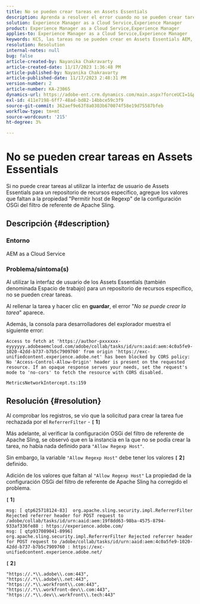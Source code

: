 ```yaml
---
title: No se pueden crear tareas en Assets Essentials
description: Aprenda a resolver el error cuando no se pueden crear tareas en Assets Essentials. Añada los valores que faltan a la propiedad "Permitir host de Regexp".
solution: Experience Manager as a Cloud Service,Experience Manager
product: Experience Manager as a Cloud Service,Experience Manager
applies-to: Experience Manager as a Cloud Service,Experience Manager
keywords: KCS, las tareas no se pueden crear en Assets Essentials AEM, as a Cloud Service, Espacio de trabajo
resolution: Resolution
internal-notes: null
bug: false
article-created-by: Nayanika Chakravarty
article-created-date: 11/17/2023 1:36:48 PM
article-published-by: Nayanika Chakravarty
article-published-date: 11/17/2023 2:48:31 PM
version-number: 2
article-number: KA-23065
dynamics-url: https://adobe-ent.crm.dynamics.com/main.aspx?forceUCI=1&pagetype=entityrecord&etn=knowledgearticle&id=715f8f59-4e85-ee11-8179-6045bd0065b6
exl-id: 411e7198-6ff7-48ad-bd82-14bbce59c3f9
source-git-commit: 362aef9e63f8a0303b670074f58e19d75587bfeb
workflow-type: tm+mt
source-wordcount: '215'
ht-degree: 3%

---
```


# No se pueden crear tareas en Assets Essentials


Si no puede crear tareas al utilizar la interfaz de usuario de Assets Essentials para un repositorio de recursos específico, agregue los valores que faltan a la propiedad &quot;Permitir host de Regexp&quot; de la configuración OSGi del filtro de referente de Apache Sling.

## Descripción {#description}


### Entorno

AEM as a Cloud Service

### Problema/síntoma(s)

Al utilizar la interfaz de usuario de los Assets Essentials (también denominada Espacio de trabajo) para un repositorio de recursos específico, no se pueden crear tareas.

Al rellenar la tarea y hacer clic en <b>guardar</b>, el error &quot;*No se puede crear la tarea*&quot; aparece.

Además, la consola para desarrolladores del explorador muestra el siguiente error:


```
Access to fetch at 'https://author-pxxxxxx-eyyyyyy.adobeaemcloud.com/adobe/collab/tasks/id/urn:aaid:aem:4c0a5fe9-1020-42dd-b737-b7b5c7909760' from origin 'https://exc-unifiedcontent.experience.adobe.net' has been blocked by CORS policy: 
No 'Access-Control-Allow-Origin' header is present on the requested resource. If an opaque response serves your needs, set the request's mode to 'no-cors' to fetch the resource with CORS disabled.

MetricsNetworkIntercept.ts:159
```



## Resolución {#resolution}


Al comprobar los registros, se vio que la solicitud para crear la tarea fue rechazada por el `ReferrerFilter` - <b>`[` 1`]` </b>

Más adelante, al verificar la configuración OSGi del filtro de referente de Apache Sling, se observó que en la instancia en la que no se podía crear la tarea, no había nada definido para `"Allow Regexp Host"`.

Sin embargo, la variable `"Allow Regexp Host"` debe tener los valores <b>`[` 2`]` </b> definido.

Adición de los valores que faltan al `"Allow Regexp Host"` La propiedad de la configuración OSGi del filtro de referente de Apache Sling ha corregido el problema.

<b>`[` 1`]` </b>


```
msg: [ qtp625718124-83]  org.apache.sling.security.impl.ReferrerFilter Rejected referrer header for POST request to /adobe/collab/tasks/id/urn:aaid:aem:19f8dd63-98ba-4575-8794-933af336fe88 : https://experience.adobe.com/
msg: [ qtp937089041-8996]  org.apache.sling.security.impl.ReferrerFilter Rejected referrer header for POST request to /adobe/collab/tasks/id/urn:aaid:aem:4c0a5fe9-1020-42dd-b737-b7b5c7909760 : https://exc-unifiedcontent.experience.adobe.net/
```


<b>`[` 2`]` </b>


```
"https://.*\\.adobe\\.com:443",
"https://.*\\.adobe\\.net:443",
"https://.*\\.workfront\\.com:443",
"https://.*\\.workfront-dev\\.com:443",
"https://.*\\.dev\\.workfront\\.tech:443"
```
